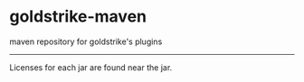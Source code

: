 # goldstrike-maven
maven repository for goldstrike's plugins

---
Licenses for each jar are found near the jar.